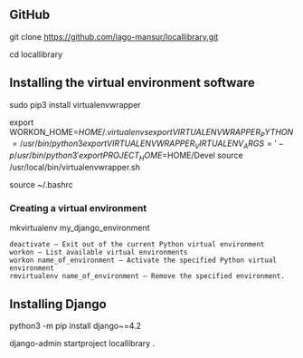 ## GitHub

git clone https://github.com/iago-mansur/locallibrary.git

cd locallibrary

## Installing the virtual environment software

sudo pip3 install virtualenvwrapper

export WORKON_HOME=$HOME/.virtualenvs
export VIRTUALENVWRAPPER_PYTHON=/usr/bin/python3
export VIRTUALENVWRAPPER_VIRTUALENV_ARGS=' -p /usr/bin/python3 '
export PROJECT_HOME=$HOME/Devel
source /usr/local/bin/virtualenvwrapper.sh

source ~/.bashrc

### Creating a virtual environment
mkvirtualenv my_django_environment


    deactivate — Exit out of the current Python virtual environment
    workon — List available virtual environments
    workon name_of_environment — Activate the specified Python virtual environment
    rmvirtualenv name_of_environment — Remove the specified environment.

## Installing Django
python3 -m pip install django~=4.2

django-admin startproject locallibrary .

